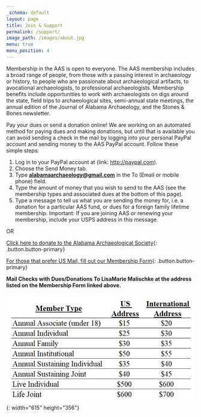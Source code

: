 ```yaml
---
_schema: default
layout: page
title: Join & Support
permalink: /support/
image_path: /images/about.jpg
menu: true
menu_position: 4
---
```

Membership in the AAS is open to everyone. The AAS membership includes a broad range of people, from those with a passing interest in archaeology or history, to people who are passionate about archaeological artifacts, to avocational archaeologists, to professional archaeologists. Membership benefits include opportunities to work with archaeologists on digs around the state, field trips to archaeological sites, semi-annual state meetings, the annual edition of the Journal of Alabama Archaeology, and the Stones & Bones newsletter.

Pay your dues or send a donation online! We are working on an automated method for paying dues and making donations, but until that is available you can avoid sending a check in the mail by logging into your personal PayPal account and sending money to the AAS PayPal account. Follow these simple steps:

1. Log in to your PayPal account at (link: http://paypal.com).
2. Choose the Send Money tab.
3. Type **alabamaarchaeology@gmail.com** in the To (Email or mobile phone) field.
4. Type the amount of money that you wish to send to the AAS (see the membership types and associated dues at the bottom of this page).
5. Type a message to tell us what you are sending the money for, i.e. a donation for a particular AAS fund, or dues for a foreign family lifetime membership. Important: If you are joining AAS or renewing your membership, include your USPS address in this message.

OR

[Click here to donate to the Alabama Archaeological Society](https://www.paypal.com/donate?hosted_button_id=NBWBNPH3JP6GY){: .button.button-primary}

[For those that prefer US Mail, fill out our Membership Form](/uploads/2023-Alabama-Archaeology-Society-Membership-Form.pdf){: .button.button-primary}

**Mail Checks with Dues/Donations To LisaMarie Malischke at the address listed on the Membership Form linked above.**<br>

![](/uploads/aas-dues-table.jpg){: width="615" height="356"}

<div>&nbsp;</div>